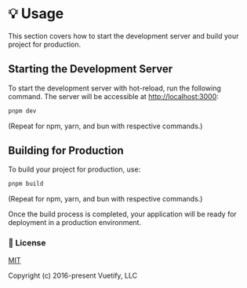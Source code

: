 
# 💡 Usage

This section covers how to start the development server and build your project for production.

## Starting the Development Server

To start the development server with hot-reload, run the following command. The server will be accessible at [http://localhost:3000](http://localhost:3000):

```bash
pnpm dev
```

(Repeat for npm, yarn, and bun with respective commands.)

## Building for Production

To build your project for production, use:

```bash
pnpm build
```

(Repeat for npm, yarn, and bun with respective commands.)

Once the build process is completed, your application will be ready for deployment in a production environment.

### 📑 License

[MIT](http://opensource.org/licenses/MIT)

Copyright (c) 2016-present Vuetify, LLC
